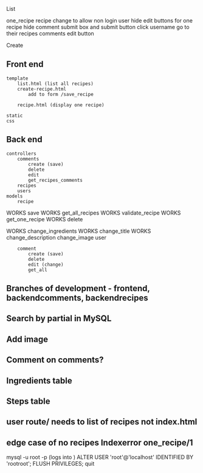 List

one_recipe
    recipe
        change to allow non login user
        hide edit buttons for one recipe
        hide comment submit box and submit button
        click username go to their recipes
    comments
        edit button

Create  




## Front end
    template
        list.html (list all recipes)
        create-recipe.html
            add to form /save_recipe

        recipe.html (display one recipe)

    static
    css
        
## Back end
    controllers
        comments
            create (save)
            delete
            edit
            get_recipes_comments
        recipes
        users
    models
        recipe
WORKS       save
WORKS       get_all_recipes
WORKS       validate_recipe
WORKS       get_one_recipe
WORKS       delete


WORKS        change_ingredients
WORKS        change_title
WORKS        change_description
             change_image
        user

        comment
            create (save)
            delete
            edit (change)
            get_all
## Branches of development - frontend, backendcomments, backendrecipes
## Search by partial in MySQL
## Add image
## Comment on comments?
## Ingredients table
## Steps table
## user route/ needs to list of recipes not index.html
## edge case of no recipes Indexerror one_recipe/1

mysql -u root -p (logs into )
ALTER USER 'root'@'localhost' IDENTIFIED BY 'rootroot';
FLUSH PRIVILEGES;
quit
